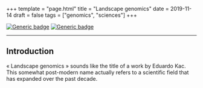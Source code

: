 +++
template = "page.html"
title = "Landscape genomics"
date =  2019-11-14
draft = false
tags = ["genomics", "sciences"]
+++


[![Generic badge](https://img.shields.io/badge/version-FR-blue.svg)](https://guerinpe.com/fr/articles/landscape-genomics/)
[![Generic badge](https://img.shields.io/badge/version-ES-yellow.svg)](https://guerinpe.com/es/articles/landscape-genomics/)

_______________________________________________________________________________



## Introduction

« Landscape genomics » sounds like the title of a work by Eduardo Kac. This somewhat post-modern name actually refers to a scientific field that has expanded over the past decade.